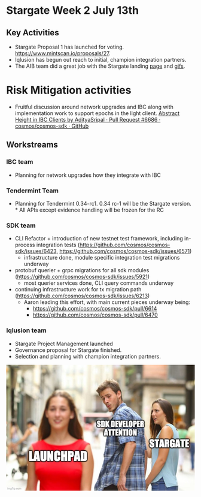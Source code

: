 # Stargate Week  2 July 13th

## Key Activities

* Stargate Proposal 1 has launched for voting. https://www.mintscan.io/proposals/27.
* Iqlusion has begun out reach to initial, champion integration partners.
* The AIB team did a great job with the Stargate landing [page](https://stargate.cosmos.network/) and [gifs](https://twitter.com/cosmos/status/1284069967307198464?s=20).


# Risk Mitigation activities
* Fruitful discussion around network upgrades and IBC along with implementation work to support epochs in the light client.
[Abstract Height in IBC Clients by AdityaSripal · Pull Request #6686 · cosmos/cosmos-sdk · GitHub](https://github.com/cosmos/cosmos-sdk/pull/6686)


## Workstreams

### IBC team
* Planning for network upgrades how they integrate with IBC
### Tendermint Team
* Planning for Tendermint 0.34-rc1. 0.34 rc-1 will be the Stargate version. * All APIs except evidence handling will be frozen for the RC
### SDK team

- CLI Refactor + introduction of new testnet test framework, including in-process integration tests (https://github.com/cosmos/cosmos-sdk/issues/6423, https://github.com/cosmos/cosmos-sdk/issues/6571)
  - infrastructure done, module specific integration test migrations underway
- protobuf querier + grpc migrations for all sdk modules (https://github.com/cosmos/cosmos-sdk/issues/5921)
  - most querier services done, CLI query commands underway
- continuing infrastructure work for tx migration path (https://github.com/cosmos/cosmos-sdk/issues/6213)
  - Aaron leading this effort, with main current pieces underway being:
    - https://github.com/cosmos/cosmos-sdk/pull/6614
    - https://github.com/cosmos/cosmos-sdk/pull/6470


### Iqlusion team
* Stargate Project Management launched
* Governance proposal for Stargate finished.
* Selection and planning with champion integration partners.


![Distracted Devs](memes/distracted_devs.jpg)
